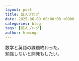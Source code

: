 ```yaml
---
layout: post
title: 個人ブログ
date: 2025-06-09 00:00:00 +0900
categories: blog
tags: [個人ブログ]
author: hrmcngs
---
```

数学と英語の課題終わった。  
勉強しないと開発もしたい。  
